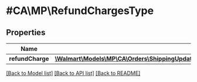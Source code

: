 # #CA\MP\RefundChargesType

## Properties

Name | Type | Description | Notes
------------ | ------------- | ------------- | -------------
**refundCharge** | [**\Walmart\Models\MP\CA\Orders\ShippingUpdatesCA200ResponseOrderLinesOrderLineInnerRefundRefundChargesRefundChargeInner[]**](ShippingUpdatesCA200ResponseOrderLinesOrderLineInnerRefundRefundChargesRefundChargeInner.md) |  | [optional]


[[Back to Model list]](../) [[Back to API list]](../../Api/CA/MP) [[Back to README]](../../README.md)
